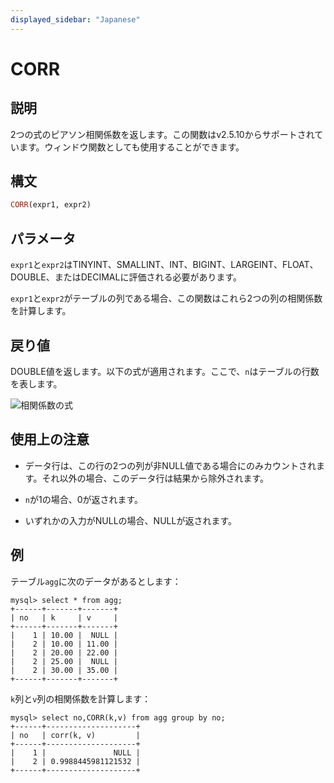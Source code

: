 ```yaml
---
displayed_sidebar: "Japanese"
---
```


# CORR

## 説明

2つの式のピアソン相関係数を返します。この関数はv2.5.10からサポートされています。ウィンドウ関数としても使用することができます。

## 構文

```Haskell
CORR(expr1, expr2)
```

## パラメータ

`expr1`と`expr2`はTINYINT、SMALLINT、INT、BIGINT、LARGEINT、FLOAT、DOUBLE、またはDECIMALに評価される必要があります。

`expr1`と`expr2`がテーブルの列である場合、この関数はこれら2つの列の相関係数を計算します。

## 戻り値

DOUBLE値を返します。以下の式が適用されます。ここで、`n`はテーブルの行数を表します。

![相関係数の式](../../../assets/corr_formula.png)

<!--$$
\frac{\sum_{i=1}^{n}((x_i - \bar{x})(y_i - \bar{y}))}{\sqrt{\sum_{i=1}^{n}((x_i - \bar{x})^2) \cdot \sum_{i=1}^{n}((y_i - \bar{y})^2)}}
$$-->

## 使用上の注意

- データ行は、この行の2つの列が非NULL値である場合にのみカウントされます。それ以外の場合、このデータ行は結果から除外されます。

- `n`が1の場合、0が返されます。

- いずれかの入力がNULLの場合、NULLが返されます。

## 例

テーブル`agg`に次のデータがあるとします：

```plaintext
mysql> select * from agg;
+------+-------+-------+
| no   | k     | v     |
+------+-------+-------+
|    1 | 10.00 |  NULL |
|    2 | 10.00 | 11.00 |
|    2 | 20.00 | 22.00 |
|    2 | 25.00 |  NULL |
|    2 | 30.00 | 35.00 |
+------+-------+-------+
```

`k`列と`v`列の相関係数を計算します：

```plaintext
mysql> select no,CORR(k,v) from agg group by no;
+------+--------------------+
| no   | corr(k, v)         |
+------+--------------------+
|    1 |               NULL |
|    2 | 0.9988445981121532 |
+------+--------------------+
```
